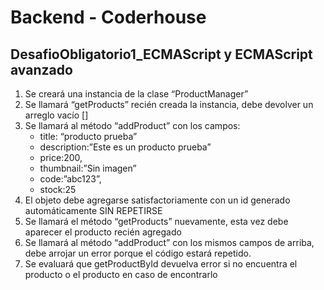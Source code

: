 # Backend - Coderhouse
## DesafioObligatorio1_ECMAScript y ECMAScript avanzado
1. Se creará una instancia de la clase “ProductManager”
2. Se llamará “getProducts” recién creada la instancia, debe devolver un arreglo vacío []
3. Se llamará al método “addProduct” con los campos:
   - title: “producto prueba”
   - description:”Este es un producto prueba”
   - price:200,
   - thumbnail:”Sin imagen”
   - code:”abc123”,
   - stock:25
4. El objeto debe agregarse satisfactoriamente con un id generado automáticamente SIN REPETIRSE
5. Se llamará el método “getProducts” nuevamente, esta vez debe aparecer el producto recién agregado
6. Se llamará al método “addProduct” con los mismos campos de arriba, debe arrojar un error porque el código estará repetido.
7. Se evaluará que getProductById devuelva error si no encuentra el producto o el producto en caso de encontrarlo
